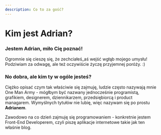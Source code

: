 ```yaml
---
description: Co to za gość?
---
```


# Kim jest Adrian?

### **Jestem Adrian, miło Cię poznać!**

Ogromnie się cieszę się, że zechciałeś\_aś wejść wgłąb mojego umysłu! Podziwiam za odwagę, ale też oczywiście życzę przyjemnej poróży. :)

### **No dobra, ale kim ty w ogóle jesteś?**

Ciężko opisać czym tak właściwie się zajmuję, ludzie często nazywają mnie One Man Army - mógłbym być nazwany jednocześnie programistą, grafikiem, designerem, dziennikarzem, przedsiębiorcą i product managarem. Wymyślnych tytułów nie lubię, więc nazywam się po prostu **Adrianem**.

Zawodowo na co dzień zajmuję się programowaniem - konkretnie jestem Front-End Developerem, czyli piszę aplikacje internetowe takie jak ten właśnie blog.
